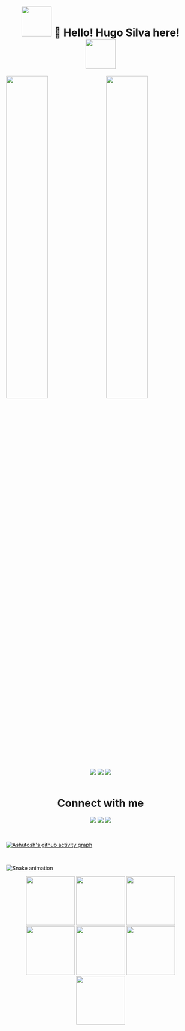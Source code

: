 <h1 align="center" text-align="center">
<img src="https://media.giphy.com/media/ghCX1B38YFXAwttIkg/giphy.gif" width="80">  
👋 Hello! Hugo Silva here! 
<img src="https://media.giphy.com/media/ghCX1B38YFXAwttIkg/giphy.gif" width="80">
</h1>

<!--
**Hugohs98/hugohs98** is a ✨ _special_ ✨ repository because its `README.md` (this file) appears on your GitHub profile.

Here are some ideas to get you started:

- 🔭 I’m currently working on ...
- 🌱 I’m currently learning ...
- 👯 I’m looking to collaborate on ...
- 🤔 I’m looking for help with ...
- 💬 Ask me about ...
- 📫 How to reach me: ...
- 😄 Pronouns: ...
- ⚡ Fun fact: ...
-->

<div>
<img alogn="left" width="47%" src="https://github-readme-stats.vercel.app/api?username=hugohs98&show_icons=true&theme=dark">
<img align="right" width="47%" src="https://github-readme-stats.vercel.app/api/top-langs/?username=hugohs98&layout=compact&theme=dark">
</div> 


<br />

<section align="center"> 
<img src="https://img.shields.io/badge/python-3670A0?style=for-the-badge&logo=python&logoColor=ffdd54">

<img src="https://img.shields.io/badge/html5-%23E34F26.svg?style=for-the-badge&logo=html5&logoColor=white">

<img src="https://img.shields.io/badge/css3-%231572B6.svg?style=for-the-badge&logo=css3&logoColor=white">

</section>

<br />
<h1 align="center">Connect with me</h1>
<div align="center">
<a href="https://www.instagram.com/hugohsilva/" target="_blank"><img src="https://img.shields.io/badge/-Instagram-%23E4405F?style=for-the-badge&logo=instagram&logoColor=white" target="_blank"></a>
<a href="https://www.twitch.tv/hugiii_" target="_blank"><img src="https://img.shields.io/badge/Twitch-9146FF?style=for-the-badge&logo=twitch&logoColor=white" target="_blank"></a>
<a href="https://www.linkedin.com/in/hugo-silva-2bb757210/" target="_blank"><img src="https://img.shields.io/badge/-LinkedIn-%230077B5?style=for-the-badge&logo=linkedin&logoColor=white" target="_blank"></a>   
</div>
<br /> <br /> 
  
[![Ashutosh's github activity graph](https://activity-graph.herokuapp.com/graph?username=hugohs98&theme=xcode)](https://github.com/ashutosh00710/github-readme-activity-graph)

<br /> 

![Snake animation](https://github.com/hugohs98/hugohs98/blob/output/github-contribution-grid-snake.svg)

<div align="center">

<img src="https://media.giphy.com/media/89xtlBTJ49uNE7Zn5w/giphy.gif" width="130">
<img src="https://media.giphy.com/media/89xtlBTJ49uNE7Zn5w/giphy.gif" width="130">
<img src="https://media.giphy.com/media/89xtlBTJ49uNE7Zn5w/giphy.gif" width="130">
<img src="https://media.giphy.com/media/89xtlBTJ49uNE7Zn5w/giphy.gif" width="130">
<img src="https://media.giphy.com/media/89xtlBTJ49uNE7Zn5w/giphy.gif" width="130">
<img src="https://media.giphy.com/media/89xtlBTJ49uNE7Zn5w/giphy.gif" width="130">
<img src="https://media.giphy.com/media/89xtlBTJ49uNE7Zn5w/giphy.gif" width="130">

</div>
